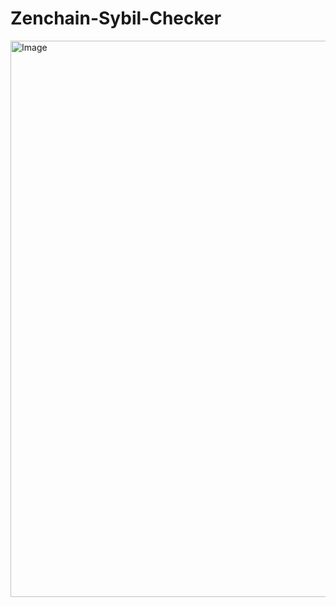 # Zenchain-Sybil-Checker
<img width="1130" height="890" alt="Image" src="https://github.com/user-attachments/assets/303f6e1d-5d67-4efc-9913-dd4147339d1a" />

